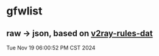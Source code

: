 # gfwlist
## raw -> json, based on [v2ray-rules-dat](https://github.com/Loyalsoldier/v2ray-rules-dat)
Tue Nov 19 06:00:52 PM CST 2024

